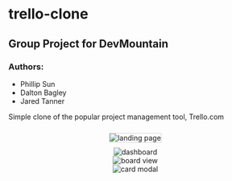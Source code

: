 # trello-clone

## Group Project for DevMountain

### Authors:
  - Phillip Sun
  - Dalton Bagley
  - Jared Tanner

Simple clone of the popular project management tool, Trello.com

<div align="center">
  <img src="https://raw.githubusercontent.com/trello-clone-group/trello-clone/master/trello-landing-page.PNG" alt="landing page" style="margin: 10px; border: 1px solid lightgray;" />

  <!-- <style>
    img {
      margin: 10px;
      border: 1px solid lightgray;
      border-radius: 5px;
      box-shadow: 0px 5px 15px 0px lightgray;
    }
  </style> -->
</div>
    
<div align="center">
  <img src="https://raw.githubusercontent.com/trello-clone-group/trello-clone/master/trello-dashboard.PNG" alt="dashboard" />
</div>
    
<div align="center">
  <img src="https://raw.githubusercontent.com/trello-clone-group/trello-clone/master/trello-board-view.PNG" alt="board view" />
</div>

<div align="center">
  <img src="https://raw.githubusercontent.com/trello-clone-group/trello-clone/master/trello-modal-view.PNG" alt="card modal" />
</div>

